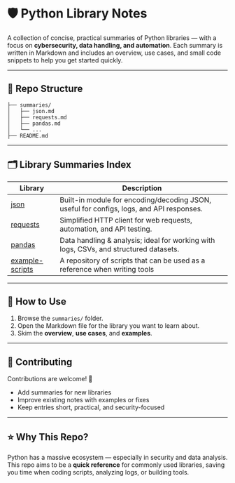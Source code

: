# 🛡️ Python Library Notes

A collection of concise, practical summaries of Python libraries — with a focus on **cybersecurity, data handling, and automation**.
Each summary is written in Markdown and includes an overview, use cases, and small code snippets to help you get started quickly.

---

## 📂 Repo Structure

```
├── summaries/
│   ├── json.md
│   ├── requests.md
│   ├── pandas.md
│   └── ...
├── README.md
```

---

## 🗂 Library Summaries Index

| Library                           | Description                                                                              |
| --------------------------------- | ---------------------------------------------------------------------------------------- |
| [json](summaries/json.md)         | Built-in module for encoding/decoding JSON, useful for configs, logs, and API responses. |
| [requests](summaries/requests.md) | Simplified HTTP client for web requests, automation, and API testing.                    |
| [pandas](summaries/pandas.md)     | Data handling & analysis; ideal for working with logs, CSVs, and structured datasets.    |
| [example-scripts](py-lib-notes/example-scripts)     | A repository of scripts that can be used as a reference when writing tools    |

---

## 🚀 How to Use

1. Browse the `summaries/` folder.
2. Open the Markdown file for the library you want to learn about.
3. Skim the **overview**, **use cases**, and **examples**.

---

## 🤝 Contributing

Contributions are welcome! 🎉

* Add summaries for new libraries
* Improve existing notes with examples or fixes
* Keep entries short, practical, and security-focused

---

## ⭐️ Why This Repo?

Python has a massive ecosystem — especially in security and data analysis. This repo aims to be a **quick reference** for commonly used libraries, saving you time when coding scripts, analyzing logs, or building tools.
